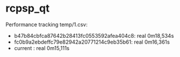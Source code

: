 # rcpsp_qt

Performance tracking temp/1.csv:
 - b47b84cbfca87642b28413fc0553592afea404c8: real    0m18,534s
 - fc0b9a2ebdeffc79e82942a20771214c9eb35b61: real    0m16,361s
 - current                                 : real    0m15,111s